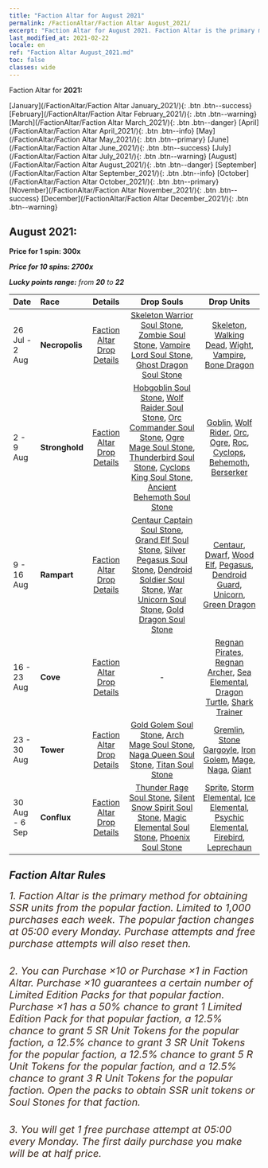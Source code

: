 ```yaml
---
title: "Faction Altar for August 2021"
permalink: /FactionAltar/Faction Altar August_2021/
excerpt: "Faction Altar for August 2021. Faction Altar is the primary method for obtaining SSR units from the popular faction. Limited to 1,000 purchases each week. The popular faction changes at 05:00 every Monday. Purchase attempts and free purchase attempts will also reset then."
last_modified_at: 2021-02-22
locale: en
ref: "Faction Altar August_2021.md"
toc: false
classes: wide
---
```


  Faction Altar for **2021:**

  [January](/FactionAltar/Faction Altar January_2021/){: .btn .btn--success} [February](/FactionAltar/Faction Altar February_2021/){: .btn .btn--warning} [March](/FactionAltar/Faction Altar March_2021/){: .btn .btn--danger} [April](/FactionAltar/Faction Altar April_2021/){: .btn .btn--info} [May](/FactionAltar/Faction Altar May_2021/){: .btn .btn--primary} [June](/FactionAltar/Faction Altar June_2021/){: .btn .btn--success} [July](/FactionAltar/Faction Altar July_2021/){: .btn .btn--warning} [August](/FactionAltar/Faction Altar August_2021/){: .btn .btn--danger} [September](/FactionAltar/Faction Altar September_2021/){: .btn .btn--info} [October](/FactionAltar/Faction Altar October_2021/){: .btn .btn--primary} [November](/FactionAltar/Faction Altar November_2021/){: .btn .btn--success} [December](/FactionAltar/Faction Altar December_2021/){: .btn .btn--warning} 

## August 2021:

  **Price for 1 spin: 300x** <i class="fas fa-gem"/>

  **Price for 10 spins: 2700x** <i class="fas fa-gem"/>

  **Lucky points range:** from **20** to **22**

  |    Date    |  Race  |  Details  |   Drop Souls   | Drop Units |
  |:-----------|:-------|:---------:|:--------------:|:----------:|
  | 26 Jul - 2 Aug | **Necropolis** | [Faction Altar Drop Details](/FactionAltar/DROP_104/) | [Skeleton Warrior Soul Stone](/Items/unt_12/), [Zombie Soul Stone](/Items/unt_27/), [Vampire Lord Soul Stone](/Items/unt_64/), [Ghost Dragon Soul Stone](/Items/unt_125/) | [Skeleton](/Items/unt_80/), [Walking Dead](/Items/unt_140/), [Wight](/Items/unt_141/), [Vampire](/Items/unt_122/), [Bone Dragon](/Items/unt_65/) | 
  | 2 - 9 Aug | **Stronghold** | [Faction Altar Drop Details](/FactionAltar/DROP_103/) | [Hobgoblin Soul Stone](/Items/unt_60/), [Wolf Raider Soul Stone](/Items/unt_79/), [Orc Commander Soul Stone](/Items/unt_99/), [Ogre Mage Soul Stone](/Items/unt_117/), [Thunderbird Soul Stone](/Items/unt_136/), [Cyclops King Soul Stone](/Items/unt_6/), [Ancient Behemoth Soul Stone](/Items/unt_18/) | [Goblin](/Items/unt_26/), [Wolf Rider](/Items/unt_25/), [Orc](/Items/unt_10/), [Ogre](/Items/unt_57/), [Roc](/Items/unt_40/), [Cyclops](/Items/unt_97/), [Behemoth](/Items/unt_75/), [Berserker](/Items/unt_133/) | 
  | 9 - 16 Aug | **Rampart** | [Faction Altar Drop Details](/FactionAltar/DROP_102/) | [Centaur Captain Soul Stone](/Items/unt_121/), [Grand Elf Soul Stone](/Items/unt_142/), [Silver Pegasus Soul Stone](/Items/unt_13/), [Dendroid Soldier Soul Stone](/Items/unt_29/), [War Unicorn Soul Stone](/Items/unt_46/), [Gold Dragon Soul Stone](/Items/unt_66/) | [Centaur](/Items/unt_58/), [Dwarf](/Items/unt_42/), [Wood Elf](/Items/unt_101/), [Pegasus](/Items/unt_102/), [Dendroid Guard](/Items/unt_83/), [Unicorn](/Items/unt_143/), [Green Dragon](/Items/unt_124/) | 
  | 16 - 23 Aug | **Cove** | [Faction Altar Drop Details](/FactionAltar/DROP_112/) |  - | [Regnan Pirates](/Items/unt_32/), [Regnan Archer](/Items/unt_48/), [Sea Elemental](/Items/unt_68/), [Dragon Turtle](/Items/unt_89/), [Shark Trainer](/Items/unt_1/) | 
  | 23 - 30 Aug | **Tower** | [Faction Altar Drop Details](/FactionAltar/DROP_106/) | [Gold Golem Soul Stone](/Items/unt_56/), [Arch Mage Soul Stone](/Items/unt_73/), [Naga Queen Soul Stone](/Items/unt_110/), [Titan Soul Stone](/Items/unt_130/) | [Gremlin](/Items/unt_81/), [Stone Gargoyle](/Items/unt_139/), [Iron Golem](/Items/unt_118/), [Mage](/Items/unt_21/), [Naga](/Items/unt_53/), [Giant ](/Items/unt_36/) | 
  | 30 Aug - 6 Sep | **Conflux** | [Faction Altar Drop Details](/FactionAltar/DROP_109/) | [Thunder Rage Soul Stone](/Items/unt_55/), [Silent Snow Spirit Soul Stone](/Items/unt_69/), [Magic Elemental Soul Stone](/Items/unt_129/), [Phoenix Soul Stone](/Items/unt_2/) | [Sprite](/Items/unt_134/), [Storm Elemental](/Items/unt_113/), [Ice Elemental](/Items/unt_22/), [Psychic Elemental](/Items/unt_33/), [Firebird](/Items/unt_93/), [Leprechaun](/Items/unt_126/) | 




## Faction Altar Rules

  <span style="color: #3c2a1e;font-size:20px">1. Faction Altar is the primary method for obtaining SSR units from the popular faction. Limited to 1,000 purchases each week. The popular faction changes at 05:00 every Monday. Purchase attempts and free purchase attempts will also reset then.</span><br/>

<br/>  <span style="color: #3c2a1e;font-size:20px">2. You can Purchase ×10 or Purchase ×1 in Faction Altar. Purchase ×10 guarantees a certain number of Limited Edition Packs for that popular faction. Purchase ×1 has a 50% chance to grant 1 Limited Edition Pack for that popular faction, a 12.5% chance to grant 5 SR Unit Tokens for the popular faction, a 12.5% chance to grant 3 SR Unit Tokens for the popular faction, a 12.5% chance to grant 5 R Unit Tokens for the popular faction, and a 12.5% chance to grant 3 R Unit Tokens for the popular faction. Open the packs to obtain SSR unit tokens or Soul Stones for that faction.</span>

<br/>  <span style="color: #3c2a1e;font-size:20px">3. You will get 1 free purchase attempt at 05:00 every Monday. The first daily purchase you make will be at half price.</span><br/>

<br/>